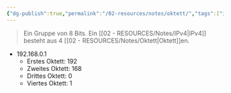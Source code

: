 ```yaml
---
{"dg-publish":true,"permalink":"/02-resources/notes/oktett/","tags":["informatik/netzwerk/ip/ipv4"],"noteIcon":"","updated":"2025-10-29T12:59:08.865+01:00"}
---
```


> Ein Gruppe von 8 Bits.
> Ein [[02 - RESOURCES/Notes/IPv4\|IPv4]] besteht aus 4 [[02 - RESOURCES/Notes/Oktett\|Oktett]]en.

- 192.168.0.1
	- Erstes Oktett: 192
	- Zweites Oktett: 168
	- Drittes Oktett: 0
	- Viertes Oktett: 1